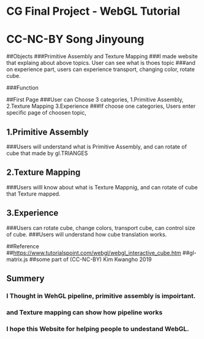 # CG Final Project - WebGL Tutorial


# CC-NC-BY Song Jinyoung


##Objects
###Primitive Assembly and Texture Mapping
###I made website that explaing about above topics. User can see what is thoes topic
###and on experience part, users can experience transport, changing color, rotate cube.

###Function


##First Page
###User can Choose 3 categories, 1.Primitive Assembly, 2.Texture Mapping 3.Experience
###If choose one categories, Users enter specific page of choosen topic,

## 1.Primitive Assembly
###Users will understand what is Primitive Assembly, and can rotate of cube that made by gl.TRIANGES

## 2.Texture Mapping
###Users willl know about what is Texture Mappnig, and can rotate of cube that Texture mapped.

## 3.Experience
###Users can rotate cube, change colors, transport cube, can control size of cube.
###Users will understand how cube translation works.


##Reference 
##https://www.tutorialspoint.com/webgl/webgl_interactive_cube.htm 
##gl-matrix.js
##some part of (CC-NC-BY) Kim Kwangho 2019


## Summery
### I Thought in  WehGL pipeline, primitive assembly is impoirtant.
### and Texture mapping can show how pipeline works
### I hope this Website for helping people to undestand WebGL.